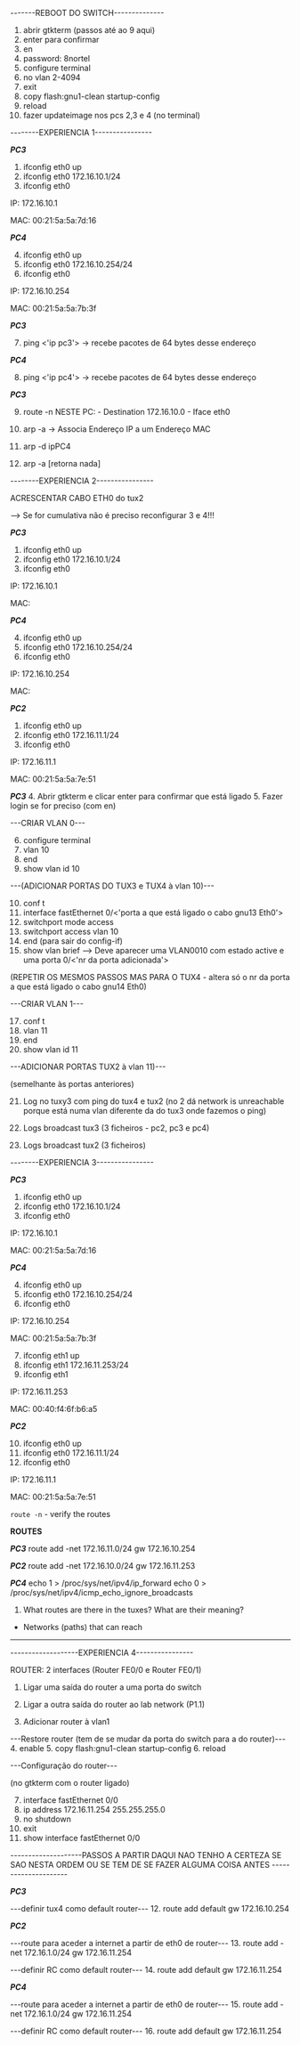 -------REBOOT DO SWITCH--------------

1. abrir gtkterm (passos até ao 9 aqui)
2. enter para confirmar
3. en
4. password: 8nortel
5. configure terminal
6. no vlan 2-4094
7. exit
8. copy flash:gnu1-clean startup-config
9. reload
10. fazer updateimage nos pcs 2,3 e 4 (no terminal)

--------EXPERIENCIA 1----------------

***PC3*** 
1. ifconfig eth0 up
2. ifconfig eth0 172.16.10.1/24
3. ifconfig eth0 

IP: 172.16.10.1

MAC: 00:21:5a:5a:7d:16


***PC4***

4. ifconfig eth0 up
5. ifconfig eth0 172.16.10.254/24
6. ifconfig eth0 

IP: 172.16.10.254

MAC: 00:21:5a:5a:7b:3f

***PC3***

7. ping <'ip pc3'>	-> recebe pacotes de 64 bytes desse endereço

***PC4***

8. ping <'ip pc4'>	-> recebe pacotes de 64 bytes desse endereço


***PC3***

9. route -n
	NESTE PC: 
    	- Destination 172.16.10.0
    	- Iface eth0

10. arp -a	 	-> Associa Endereço IP a um Endereço MAC
11. arp -d ipPC4
12. arp -a [retorna nada]

--------EXPERIENCIA 2----------------

ACRESCENTAR CABO ETH0 do tux2

--> Se for cumulativa não é preciso reconfigurar 3 e 4!!!

***PC3***

1. ifconfig eth0 up
2. ifconfig eth0 172.16.10.1/24
3. ifconfig eth0 

IP: 172.16.10.1

MAC: 

***PC4***

4. ifconfig eth0 up
5. ifconfig eth0 172.16.10.254/24
6. ifconfig eth0

IP: 172.16.10.254

MAC: 


***PC2***

1. ifconfig eth0 up
2. ifconfig eth0 172.16.11.1/24
3. ifconfig eth0 

IP: 172.16.11.1

MAC: 00:21:5a:5a:7e:51


***PC3***
4. Abrir gtkterm e clicar enter para confirmar que está ligado
5. Fazer login se for preciso (com en)

---CRIAR VLAN 0---

6. configure terminal
7. vlan 10
8. end
9. show vlan id 10

---(ADICIONAR PORTAS DO TUX3 e TUX4 à vlan 10)---

10. conf t
12. interface fastEthernet 0/<'porta a que está ligado o cabo gnu13 Eth0'>
13. switchport mode access
14. switchport access vlan  10
15. end (para sair do config-if)
16. show vlan brief --> Deve aparecer uma VLAN0010 com estado active e uma porta 0/<'nr da porta adicionada'>

(REPETIR OS MESMOS PASSOS MAS PARA O TUX4 - altera só o nr da porta a que está ligado o cabo gnu14 Eth0)


---CRIAR VLAN 1---

17. conf t
18. vlan 11
19. end
20. show vlan id 11

---ADICIONAR PORTAS TUX2 à vlan 11)--- 

(semelhante às portas anteriores)

21. Log no tuxy3 com ping do tux4 e tux2 (no 2 dá network is unreachable porque está numa vlan diferente da do tux3 onde fazemos o ping)

22. Logs broadcast tux3 (3 ficheiros - pc2, pc3 e pc4)
23. Logs broadcast tux2 (3 ficheiros)


--------EXPERIENCIA 3----------------

***PC3***

1. ifconfig eth0 up
2. ifconfig eth0 172.16.10.1/24
3. ifconfig eth0

IP: 172.16.10.1

MAC: 00:21:5a:5a:7d:16


***PC4***

4. ifconfig eth0 up
5. ifconfig eth0 172.16.10.254/24
6. ifconfig eth0 

IP: 172.16.10.254

MAC: 00:21:5a:5a:7b:3f

7. ifconfig eth1 up
8. ifconfig eth1 172.16.11.253/24
9. ifconfig eth1 

IP: 172.16.11.253

MAC: 00:40:f4:6f:b6:a5

***PC2***

10. ifconfig eth0 up
11. ifconfig eth0 172.16.11.1/24
12. ifconfig eth0 

IP: 172.16.11.1

MAC: 00:21:5a:5a:7e:51


`route -n` - verify the routes

**ROUTES**

***PC3***
route add -net 172.16.11.0/24 gw 172.16.10.254

***PC2***
route add -net 172.16.10.0/24 gw 172.16.11.253

***PC4***
echo 1 > /proc/sys/net/ipv4/ip_forward
echo 0 > /proc/sys/net/ipv4/icmp_echo_ignore_broadcasts


1. What routes are there in the tuxes? What are their meaning?

- Networks (paths) that can reach

--------


-------------------EXPERIENCIA 4----------------

ROUTER: 2 interfaces (Router FE0/0 e Router FE0/1)

1. Ligar uma saída do router a uma porta do switch
2. Ligar a outra saída do router ao lab network (P1.1)

3. Adicionar router à vlan1

---Restore router (tem de se mudar da porta do switch para a do router)---
4. enable
5. copy flash:gnu1-clean startup-config
6. reload


---Configuração do router---

(no gtkterm com o router ligado)

7. interface fastEthernet 0/0
8. ip address 172.16.11.254 255.255.255.0 
9. no shutdown
10. exit
11. show interface fastEthernet 0/0

--------------------PASSOS A PARTIR DAQUI NAO TENHO A CERTEZA SE SAO NESTA ORDEM OU SE TEM DE SE FAZER ALGUMA COISA ANTES ---------------------


***PC3***

---definir tux4 como default router---
12. route add default gw 172.16.10.254

***PC2***

---route para aceder a internet a partir de eth0 de router---
13. route add -net 172.16.1.0/24 gw 172.16.11.254

---definir RC como default router---
14. route add default gw 172.16.11.254


***PC4***

---route para aceder a internet a partir de eth0 de router---
15. route add -net 172.16.1.0/24 gw 172.16.11.254

---definir RC como default router---
16. route add default gw 172.16.11.254